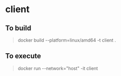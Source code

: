# client

## To build
> docker build --platform=linux/amd64 -t client .

## To execute
> docker run --network="host" -it client